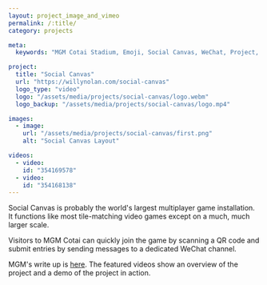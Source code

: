 ```yaml
---
layout: project_image_and_vimeo
permalink: /:title/
category: projects

meta:
  keywords: "MGM Cotai Stadium, Emoji, Social Canvas, WeChat, Project, Software"

project:
  title: "Social Canvas"
  url: "https://willynolan.com/social-canvas"
  logo_type: "video"
  logo: "/assets/media/projects/social-canvas/logo.webm"
  logo_backup: "/assets/media/projects/social-canvas/logo.mp4"

images:
  - image:
    url: "/assets/media/projects/social-canvas/first.png"
    alt: "Social Canvas Layout"

videos:
  - video:
    id: "354169578"
  - video:
    id: "354168138"
---
```

<p>
Social Canvas is probably the world's largest multiplayer game installation.  It functions like most tile-matching video
games except on a much, much larger scale.
</p>

<p>
Visitors to MGM Cotai can quickly join the game by scanning a QR code and submit entries by sending messages to a 
dedicated WeChat channel. 
</p>

<p>
MGM's write up is <a href="https://www.mgm.mo/en/cotai/art/art-tour/collaboration/social-canvas">here</a>. The featured
videos show an overview of the project and a demo of the project in action.
</p>
